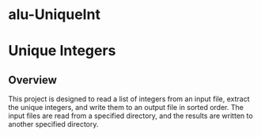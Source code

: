 # alu-UniqueInt
# Unique Integers 

## Overview

This project is designed to read a list of integers from an input file, extract the unique integers, and write them to an output file in sorted order. The input files are read from a specified directory, and the results are written to another specified directory.

